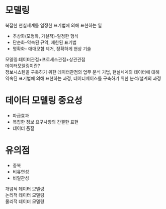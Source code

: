 # 모델링   
복잡한 현실세계를 일정한 표기법에 의해 표현하는 일   
- 추상화(모형화, 가설적)-일정한 형식   
- 단순화-약속된 규약, 제한된 표기법
- 명확화- 애매모함 제거, 정확하게 현상 기술

모델링:데이터관점+프로세스관점+상관관점   
데이터모델링이란?     
정보시스템을 구축하기 위한 데이터관점의 업무 분석 기법, 현실세계의 데이터에 대해 약속된 표기법에 의해 표현하는 과정, 데이터베이스를 구축하기 위한 분석/설계의 과정    

# 데이터 모델링 중요성
- 파급효과
- 복잡한 정보 요구사항의 간결한 표현
- 데이터 품질
# 유의점
- 중복
- 비유연성
- 비일관성

개념적 데이터 모델링   
논리적 데이터 모델링   
물리적 데이터 모델링   
